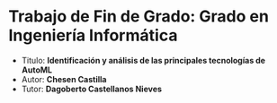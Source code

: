 # Trabajo de Fin de Grado: Grado en Ingeniería Informática
- Titulo: **Identificación y análisis de las principales tecnologías de AutoML**
- Autor: **Chesen Castilla**
- Tutor: **Dagoberto Castellanos Nieves**
